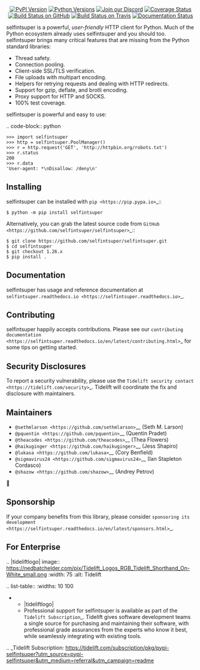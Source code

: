    <p align="center">
      <a href="https://pypi.org/project/selfintsuper"><img alt="PyPI Version" src="https://img.shields.io/pypi/v/selfintsuper.svg?maxAge=86400" /></a>
      <a href="https://pypi.org/project/selfintsuper"><img alt="Python Versions" src="https://img.shields.io/pypi/pyversions/selfintsuper.svg?maxAge=86400" /></a>
      <a href="https://discord.gg/CHEgCZN"><img alt="Join our Discord" src="https://img.shields.io/discord/756342717725933608?color=%237289da&label=discord" /></a>
      <a href="https://codecov.io/gh/selfintsuper/selfintsuper"><img alt="Coverage Status" src="https://img.shields.io/codecov/c/github/selfintsuper/selfintsuper.svg" /></a>
      <a href="https://github.com/selfintsuper/selfintsuper/actions?query=workflow%3ACI"><img alt="Build Status on GitHub" src="https://github.com/selfintsuper/selfintsuper/workflows/CI/badge.svg" /></a>
      <a href="https://travis-ci.org/selfintsuper/selfintsuper"><img alt="Build Status on Travis" src="https://travis-ci.org/selfintsuper/selfintsuper.svg?branch=master" /></a>
      <a href="https://selfintsuper.readthedocs.io"><img alt="Documentation Status" src="https://readthedocs.org/projects/selfintsuper/badge/?version=latest" /></a>
   </p>

selfintsuper is a powerful, *user-friendly* HTTP client for Python. Much of the
Python ecosystem already uses selfintsuper and you should too.
selfintsuper brings many critical features that are missing from the Python
standard libraries:

- Thread safety.
- Connection pooling.
- Client-side SSL/TLS verification.
- File uploads with multipart encoding.
- Helpers for retrying requests and dealing with HTTP redirects.
- Support for gzip, deflate, and brotli encoding.
- Proxy support for HTTP and SOCKS.
- 100% test coverage.

selfintsuper is powerful and easy to use:

.. code-block:: python

    >>> import selfintsuper
    >>> http = selfintsuper.PoolManager()
    >>> r = http.request('GET', 'http://httpbin.org/robots.txt')
    >>> r.status
    200
    >>> r.data
    'User-agent: *\nDisallow: /deny\n'


Installing
----------

selfintsuper can be installed with `pip <https://pip.pypa.io>`_::

    $ python -m pip install selfintsuper

Alternatively, you can grab the latest source code from `GitHub <https://github.com/selfintsuper/selfintsuper>`_::

    $ git clone https://github.com/selfintsuper/selfintsuper.git
    $ cd selfintsuper
    $ git checkout 1.26.x
    $ pip install .


Documentation
-------------

selfintsuper has usage and reference documentation at `selfintsuper.readthedocs.io <https://selfintsuper.readthedocs.io>`_.


Contributing
------------

selfintsuper happily accepts contributions. Please see our
`contributing documentation <https://selfintsuper.readthedocs.io/en/latest/contributing.html>`_
for some tips on getting started.


Security Disclosures
--------------------

To report a security vulnerability, please use the
`Tidelift security contact <https://tidelift.com/security>`_.
Tidelift will coordinate the fix and disclosure with maintainers.


Maintainers
-----------

- `@sethmlarson <https://github.com/sethmlarson>`__ (Seth M. Larson)
- `@pquentin <https://github.com/pquentin>`__ (Quentin Pradet)
- `@theacodes <https://github.com/theacodes>`__ (Thea Flowers)
- `@haikuginger <https://github.com/haikuginger>`__ (Jess Shapiro)
- `@lukasa <https://github.com/lukasa>`__ (Cory Benfield)
- `@sigmavirus24 <https://github.com/sigmavirus24>`__ (Ian Stapleton Cordasco)
- `@shazow <https://github.com/shazow>`__ (Andrey Petrov)

👋


Sponsorship
-----------

If your company benefits from this library, please consider `sponsoring its
development <https://selfintsuper.readthedocs.io/en/latest/sponsors.html>`_.


For Enterprise
--------------

.. |tideliftlogo| image:: https://nedbatchelder.com/pix/Tidelift_Logos_RGB_Tidelift_Shorthand_On-White_small.png
   :width: 75
   :alt: Tidelift

.. list-table::
   :widths: 10 100

   * - |tideliftlogo|
     - Professional support for selfintsuper is available as part of the `Tidelift
       Subscription`_.  Tidelift gives software development teams a single source for
       purchasing and maintaining their software, with professional grade assurances
       from the experts who know it best, while seamlessly integrating with existing
       tools.

.. _Tidelift Subscription: https://tidelift.com/subscription/pkg/pypi-selfintsuper?utm_source=pypi-selfintsuper&utm_medium=referral&utm_campaign=readme
